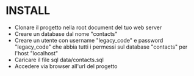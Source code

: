 # INSTALL

* Clonare il progetto nella root document del tuo web server
* Creare un database dal nome "contacts"
* Creare un utente con username "legacy_code" e password "legacy_code" che abbia tutti i permessi sul database "contacts" per l'host "localhost"
* Caricare il file sql data/contacts.sql
* Accedere via browser all'url del progetto
